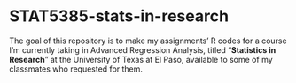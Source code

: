 
<!-- README.md is generated from README.Rmd. Please edit that file -->

# STAT5385-stats-in-research

<!-- badges: start -->

<!-- badges: end -->

The goal of this repository is to make my assignments’ R codes for a
course I’m currently taking in Advanced Regression Analysis, titled
“**Statistics in Research**” at the University of Texas at El Paso,
available to some of my classmates who requested for them.
